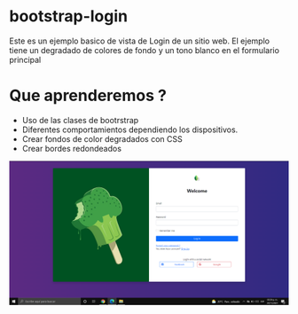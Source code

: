 # bootstrap-login
Este es un ejemplo basico de vista de Login de un sitio web. 
El ejemplo tiene un degradado de colores de fondo y un tono blanco en el formulario principal

# Que aprenderemos ?
* Uso de las clases de bootrstrap
* Diferentes comportamientos dependiendo los dispositivos.
* Crear fondos de color degradados con CSS 
* Crear bordes redondeados

![alt text](https://github.com/VMErik/bootstrap-login/blob/master/img/captura.PNG)

